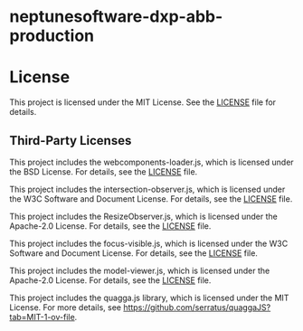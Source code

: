 # neptunesoftware-dxp-abb-production

# License
This project is licensed under the MIT License. See the [LICENSE](./LICENSE) file for details.

## Third-Party Licenses

This project includes the webcomponents-loader.js, which is licensed under the BSD License.
For details, see the [LICENSE](./LICENSE) file.

This project includes the intersection-observer.js, which is licensed under the W3C Software and Document License.
For details, see the [LICENSE](./LICENSE) file.

This project includes the ResizeObserver.js, which is licensed under the Apache-2.0 License.
For details, see the [LICENSE](./LICENSE) file.

This project includes the focus-visible.js, which is licensed under the W3C Software and Document License.
For details, see the [LICENSE](./LICENSE) file.

This project includes the model-viewer.js, which is licensed under the Apache-2.0 License.
For details, see the [LICENSE](./LICENSE) file.


This project includes the quagga.js library, which is licensed under the MIT License. For more details, see https://github.com/serratus/quaggaJS?tab=MIT-1-ov-file.
